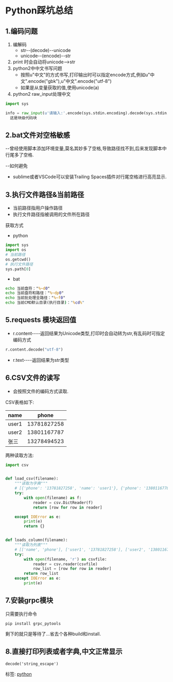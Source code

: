 # Python踩坑总结

## 1.编码问题

1. 编解码
   - str--(decode)--unicode
   - unicode--(encode)--str
2. print 时会自动将unicode-->str
3. python2中中文书写问题
   - 按照u"中文"的方式书写,打印输出时可以指定encode方式,例如u"中文".encode("gbk"),u"中文".encode("utf-8")
   - 如果是从变量获取的值,使用unicode(a)
4. python2 raw_input处理中文

```python
import sys

info = raw_input(u'请输入:'.encode(sys.stdin.encoding).decode(sys.stdin.encoding or locale.getpreferredencoding(True)))
  这是块级代码块
```

## 2.bat文件对空格敏感

--曾经使用脚本添加环境变量,莫名其妙多了空格,导致路径找不到,后来发现脚本中行尾多了空格.

--如何避免

- sublime或者VSCode可以安装Trailing Spaces插件对行尾空格进行高亮显示.

## 3.执行文件路径&当前路径

- 当前路径指用户操作路径
- 执行文件路径指被调用的文件所在路径

获取方式

- python

```python
import sys
import os
# 当前路径
os.getcwd()
# 执行文件路径
sys.path[0]
```

- bat

```bat
echo 当前盘符："%~d0"
echo 当前盘符和路径："%~dp0"
echo 当前批处理全路径："%~f0"
echo 当前CMD默认目录(执行目录)："%cd%"
```

## 5.requests 模块返回值

- r.content----返回结果为Unicode类型,打印时会自动转为str,有乱码时可指定编码方式

```python
r.content.decode("utf-8")
```

- r.text----返回结果为str类型

## 6.CSV文件的读写

- 会按照文件的编码方式读取.

CSV表格如下:

| name  | phone       |
| ----- | ----------- |
| user1 | 13781827258 |
| user2 | 13801167787 |
| 张三  | 13278494523 |

两种读取方法:

```python
import csv


def load_csv(filename):
    """读取为字典"""
    # [{'phone': '13781827258', 'name': 'user1'}, {'phone': '13801167787', 'name': 'user2'}, {'phone': '13278494523', 'name': '\xe5\xbc\xa0\xe4\xb8\x89'}]
    try:
        with open(filename) as f:
            reader = csv.DictReader(f)
            return [row for row in reader] 

    except IOError as e:
        print(e)
        return {}


def loads_column(filename):
    """读取为列表"""
    # [['name', 'phone'], ['user1', '13781827258'], ['user2', '13801167787'], ['\xe5\xbc\xa0\xe4\xb8\x89', '13278494523']]
    try:
        with open(filename, 'r') as csvfile:
            reader = csv.reader(csvfile)
            row_list = [row for row in reader]
        return row_list  
    except IOError as e:
        print(e)
```

## 7.安装grpc模块

只需要执行命令

```
pip install grpc_pytools
```

剩下的就只是等待了...省去个各种build和install.

## 8.直接打印列表或者字典,中文正常显示

```
decode('string_escape')
```

标签: [python](https://www.cnblogs.com/aloe-n/tag/python/)
